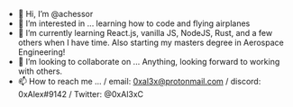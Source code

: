 - 👋 Hi, I’m @achessor
- 👀 I’m interested in ... learning how to code and flying airplanes
- 🌱 I’m currently learning React.js, vanilla JS, NodeJS, Rust, and a few others when I have time. Also starting my masters degree in Aerospace Engineering!
- 💞️ I’m looking to collaborate on ... Anything, looking forward to working with others.
- 📫 How to reach me ... /  email: 0xal3x@protonmail.com  /  discord: 0xAlex#9142  /  Twitter: @0xAl3xC

<!---
achessor/achessor is a ✨ special ✨ repository because its `README.md` (this file) appears on your GitHub profile.
You can click the Preview link to take a look at your changes.
--->
